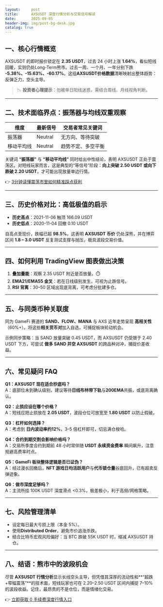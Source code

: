 ```yaml
---
layout:     post
title:      AXSUSDT 深度行情分析与交易信号解读
date:       2025-09-05
header-img: img/post-bg-desk.jpg
catalog: true
---
```


## 一、核心行情概览  

AXSUSDT 的即时报价锁定在 **2.35 USDT**，过去 24 小时上涨 **1.64%**，看似短线回暖，实则仍处Long-Term熊市。过去一周、一个月、一年分别下跌 **-5.38%、-15.63%、-60.17%**。这组**AXSUSDT价格数据**清晰映射出整体趋势：反弹乏力，空头主导。

> 📉 **投资者心理提示**：勿被单日阳线迷惑，需结合周线、月线视角判断。

---

## 二、技术面临界点：振荡器与均线双重观察  

| 维度        | 最新信号 | 交易者常见关键词        |
|-------------|----------|-------------------------|
| 振荡器      | Neutral  | 无方向、等待突破        |
| 移动平均线  | Neutral  | 趋势不定、多空平衡      |

关键词 **“振荡器”** 与 **“移动平均线”** 同时给出中性结论，表明 AXSUSDT 正处于震荡区。对短线玩家而言，这是典型的“等信号”阶段：**向上突破 2.50 USDT 或向下跌破 2.20 USDT**，才可能出现放量单边行情。

👉 [3分钟读懂震荡市里如何精准踩点获利](https://okxdog.com/)  

---

## 三、历史价格对比：高低极值的启示  

- **历史高点**：2021-11-06 触顶 166.09 USDT  
- **历史低点**：2020-11-04 回撤 0.10 USDT  

自高点至现价，跌幅已超 **98.5%**。这表明 **AXSUSDT 币价** 仍处深熊，并在博弈区间 **1.8 – 3.0 USDT** 反复测试支撑与抛压，极具波段交易价值。

---

## 四、如何利用 TradingView 图表做出决策  

1. **叠加量能**：观察 2.35 USDT 附近是否放量。⏱️  
2. **EMA21/EMA55 金叉**：若在日线级别发生，可视为止跌信号。  
3. **RSI 背离**：30–50 区域出现底背离，可考虑分批建多仓。  

---

## 五、与同类币种关联度  

同为 GameFi 赛道的 **SAND、FLOW、MANA** 与 AXS 近年走势呈现 **高相关性**（60%+）。将这些**相关货币对**加入自选，可捕捉板块轮动机会。

示例同步策略：当 SAND 放量突破 0.45 USDT，而 AXSUSDT 仍受限于 2.40 USDT 下方，可尝试 **做多 SAND 并空 AXSUSDT** 的跨品种对冲，捕捉价差收益。

---

## 六、常见疑问 FAQ

**Q1：AXSUSDT 现在适合抄底吗？**  
A：底部位未到确认级别，建议等待**日线布林带下轨**与**200EMA**共振，或底背离确认。

**Q2：止损应设在哪个价格？**  
A：短线应把止损放在 **2.05 USDT**，波段仓位可放宽至 **1.80 USDT** 以防止假破。

**Q3：杠杆如何选择？**  
A：考虑到 **日内波动率约12%**，3–5 倍杠杆即可，切忌满仓梭哈。

**Q4：合约到期交割会影响价格吗？**  
A：交易所季度合约到期前 48 小时常伴随 **USDT 永续资金费率** 瞬间飙升，注意规避高费率时点。

**Q5：GameFi 板块整体逻辑是否已证伪？**  
A：经过漫长回撤后，**NFT 游戏日均活跃用户**与**代币锁仓量**谷底回升，已有超卖反弹迹象。

**Q6：做市深度足够吗？**  
A：主流所挂 100K USDT 深度滑点 <0.3%，极差极小，利于高频/网格策略。

---

## 七、风险管理清单  

- 设定每日最大亏损上限（本金 5%）。  
- 使用**Distributed Order**，避免市价追涨杀跌。  
- 结合比特币宏观风险偏好：当 BTC 跌破 55K USDT 时，缩减 AXSUSDT 持仓。

---

## 八、结语：熊市中的波段机会  

尽管 **AXSUSDT 行情分析**显示长线空头主导，但凭借其深厚的流动性和**“超跌+窄幅震荡”**的技术面，短线玩家也可在 2.20–2.50 USDT 区间内捕捉 7–10% 的波段收益。记住，最昂贵的不是仓位，而是情绪化交易。

👉 [立即获取 0 手续费深度行情入口](https://okxdog.com/)
